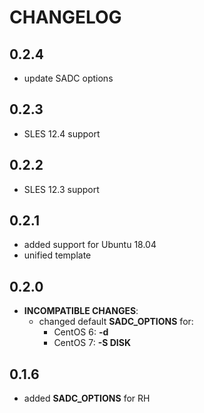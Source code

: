 # CHANGELOG

## 0.2.4

* update SADC options

## 0.2.3

* SLES 12.4 support

## 0.2.2

* SLES 12.3 support

## 0.2.1

* added support for Ubuntu 18.04
* unified template

## 0.2.0

* **INCOMPATIBLE CHANGES**:
  - changed default **SADC_OPTIONS** for:
    - CentOS 6: **-d**
    - CentOS 7: **-S DISK**

## 0.1.6

* added **SADC_OPTIONS** for RH
